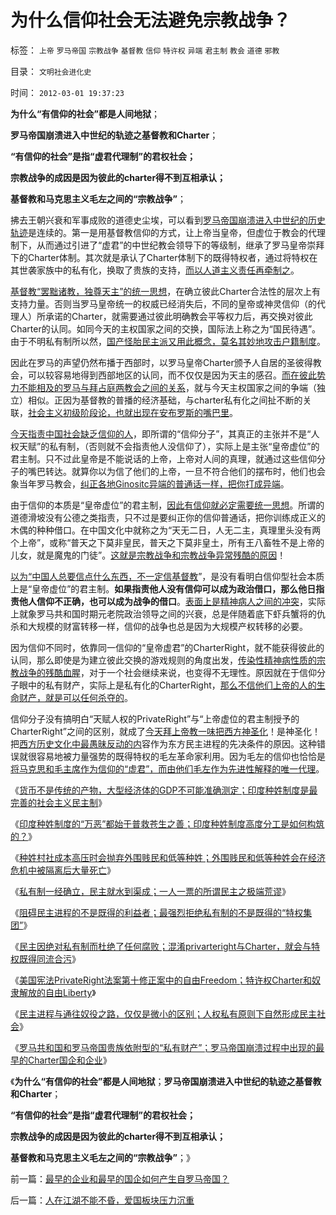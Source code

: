 # 为什么信仰社会无法避免宗教战争？

标签： `上帝` `罗马帝国` `宗教战争` `基督教` `信仰` `特许权` `异端` `君主制` `教会` `道德` `邪教` 

目录： `文明社会进化史`

时间： `2012-03-01 19:37:23`

**为什么“有信仰的社会”都是人间地狱**；

**罗马帝国崩溃进入中世纪的轨迹之基督教和Charter**；

**“有信仰的社会”是指“虚君代理制”的君权社会；**

**宗教战争的成因是因为彼此的charter得不到互相承认；**

**基督教和马克思主义毛左之间的“宗教战争”**；

拂去王朝兴衰和军事成败的道德史尘埃，可以看到[罗马帝国崩溃进入中世纪的历史轨迹](../../../2011/10/19/罗马帝国《通往中世纪奴役之路》经济路线图.md)是连续的。第一是用基督教信仰的方式，让上帝当皇帝，但虚位于教会的代理制下，从而通过引进了“虚君”的中世纪教会领导下的等级制，继承了罗马皇帝崇拜下的Charter体制。其次就是承认了Charter体制下的既得特权者，通过将特权在其世袭家族中的私有化，换取了贵族的支持，[而以人道主义责任再牵制之](../../../2011/12/8/中世纪道德经济学的通往奴役之路.md)。

[基督教“罢黜诸教，独尊天主”的统一思想](../../../2010/11/23/罗马皇帝为什么卖国？罢黜诸教独尊天主和国进民退.md)，在确立彼此Charter合法性的层次上有支持力量。否则当罗马皇帝统一的权威已经消失后，不同的皇帝或神灵信仰（的代理人）所承诺的Charter，就需要通过彼此明确教会平等权力后，再交换对彼此Charter的认同。如同今天的主权国家之间的交换，国际法上称之为“国民待遇”。由于不明私有制所以然，[国产怪胎民主派又用此概念，莫名其妙地攻击户籍制度](../../../2012/2/29/阻碍民主进程的不是既得的利益者.md)。

因此在罗马的声望仍然布播于西部时，以罗马皇帝Charter颁予人自居的圣彼得教会，可以较容易地得到西部地区的认同，而不仅仅是因为天主的感召。[而在彼此势力不能相及的罗马与拜占庭两教会之间的关系](../../../2010/5/23/基督教罗马帝国在阿拉伯征服阴影下分裂.md)，就与今天主权国家之间的争端（独立）相似。正因为基督教的普播的经济基础，与charter私有化之间扯不断的关联，[社会主义初级阶段论，也就出现在安布罗斯的嘴巴里](../../../2011/10/7/没有私有制就无所谓民主！基督教通往奴役之路的命运！.md)。

[今天指责中国社会缺乏信仰的人](../../../2009/4/11/大学无书：中国信仰缺失是一个伪命题.md)，即所谓的“信仰分子”，其真正的主张并不是“人权天赋”的私有制，（否则就不会指责他人没信仰了），实际上是主张“皇帝虚位”的君主制。只不过此皇帝是不能说话的上帝，上帝对人间的真理，就通过这些信仰分子的嘴巴转达。就算你以为信了他们的上帝，一旦不符合他们的摆布时，他们也会象当年罗马教会，[纠正各地Ginositc异端的普通话一样，把你打成异端](../../../2010/11/13/基督教曾经不宽容；老基督教也成为异端Gnostics.md)。

由于信仰的本质是“皇帝虚位”的君主制，[因此有信仰就必定需要统一思想](../../../2010/11/27/政教合一的党团组织胜过个人威权政治.md)。所谓的道德滑坡没有公德之类指责，只不过是要纠正你的信仰普通话，把你训练成正义的木偶的种种借口。在中国文化中就称之为“天无二日，人无二主，真理里头没有两个上帝”，或称“普天之下莫非皇民，普天之下莫非皇土，所有王八畜牲不是上帝的儿女，就是魔鬼的门徒”。[这就是宗教战争和宗教战争异常残酷的原因](../../../2010/11/20/四世纪基督教内战：没饭吃的天使变魔鬼.md)！

[以为“中国人总要信点什么东西，不一定信基督教](../../../2011/11/24/缺乏信仰是公有制的丧钟.md)”，是没有看明白信仰型社会本质上是“皇帝虚位”的君主制。**如果指责他人没有信仰可以成为政治借口，那么他日指责他人信仰不正确，也可以成为战争的借口**。[表面上是精神病人之间的冲突](../../../2010/11/19/基督教罗马“统一思想”空前残酷，越来越残酷.md)，实际上就象罗马共和国时期元老院政治领导之间的兴衰，总是伴随着底下虾兵蟹将的仇杀和大规模的财富转移一样，信仰的战争也总是因为大规模产权转移的必要。

因为信仰不同时，依靠同一信仰的“皇帝虚君”的CharterRight，就不能获得彼此的认同，那么即使是为建立彼此交换的游戏规则的角度出发，[传染性精神病性质的宗教战争的残酷血腥](../../../2010/11/19/信神者的暴行，不缺信仰的宗教战争.md)，对于一个社会继续来说，也变得不无理性。原因就在于信仰分子眼中的私有财产，实际上是私有化的CharterRight，[那么不信他们上帝的人的生命财产，就是可以任何杀夺的](../../../2011/9/27/马萨诸塞的皮科特战争；清教徒的反人类罪行.md)。

信仰分子没有搞明白“天赋人权的PrivateRight”与“上帝虚位的君主制授予的CharterRight”之间的区别，就成了[今天拜上帝教一味把西方神圣化](../../../2010/11/3/“政治改革”必须首先在法学中精确定义.md)！是神圣化！把[西方历史文化中最愚昧反动的内](../../../2011/3/23/西方传统文化的愚昧落后.md)容作为东方民主进程的先决条件的原因。这种错误就很容易地被力量强势的既得特权的毛左革命家利用。因为毛左的信仰也恰恰是[将马克思和毛主席作为信仰的“虚君”，而由他们毛左作为先进性解释的唯一代理](http://hi.baidu.com/darthchn/blog/item/369488acf4033d004a36d633.html)。

《[货币不是传统的产物，大型经济体的GDP不可能准确测定；印度种姓制度是最完善的社会主义民主制](../../../2012/2/27/印度种姓制度是最完善的社会主义民主.md)》

《[印度种姓制度的“万恶”都始于普救苍生之善；印度种姓制度高度分工是如何构筑的？](../../../2012/2/27/印度种姓制度与户籍制度的异同.md)》

《[种姓村社成本高压时会抛弃外围贱民和低等种姓；外围贱民和低等种姓会在经济危机中被隔离后大量死亡](../../../2012/2/28/印度种姓与近代大饥荒的关系.md)》

《[私有制一经确立，民主就水到渠成；一人一票的所谓民主之极端荒谬](../../../2012/2/29/一人一票的所谓民主之极端荒谬.md)》

《[阻碍民主进程的不是既得的利益者；最强烈拒绝私有制的不是既得的“特权集团”](../../../2012/2/29/阻碍民主进程的不是既得的利益者.md)》

《[民主因绝对私有制而杜绝了任何腐败；混淆privarteright与Charter，就会与特权既得同流合污](../../../2012/2/29/从白岩松和黄光裕案中看愚民中的精英.md)》

《[美国宪法PrivateRight法案第十修正案中的自由Freedom；特许权Charter和奴隶解放的自由Liberty](../../../2012/3/1/民主的法学常识和私有制和自由.md)》

《[民主进程与通往奴役之路，仅仅是微小的区别；人权私有原则下自然形成民主社会](../../../2012/3/1/民主进程与通往奴役之路，仅仅是微小的区别.md)》

《[罗马共和国和罗马帝国贵族依附型的“私有财产”；罗马帝国崩溃过程中出现的最早的Charter国企和企业](../../../2012/3/1/最早的企业和最早的国企如何产生自罗马帝国？.md)》

《**为什么“有信仰的社会”都是人间地狱**；**罗马帝国崩溃进入中世纪的轨迹之基督教和Charter**；

**“有信仰的社会”是指“虚君代理制”的君权社会；**

**宗教战争的成因是因为彼此的charter得不到互相承认；**

**基督教和马克思主义毛左之间的“宗教战争”**；》



前一篇：[最早的企业和最早的国企如何产生自罗马帝国？](../../../2012/3/1/最早的企业和最早的国企如何产生自罗马帝国？.md)

后一篇：[人在江湖不能不昏，爱国板块压力沉重](../../../2012/3/1/人在江湖不能不昏，爱国板块压力沉重.md)